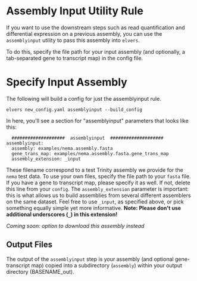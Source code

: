 # Assembly Input Utility Rule


If you want to use the downstream steps such as read quantification and differential expression on a previous assembly, you can use the `assemblyinput` utility to pass this assembly into `elvers`.


To do this, specify the file path for your input assembly (and optionally, a tab-separated gene to transcript map) in the config file.

# Specify Input Assembly

The following will build a config for just the assemblyinput rule. 
```
elvers new_config.yaml assemblyinput --build_config
```

In here, you'll see a section for "assemblyinput" parameters that looks like this:

```
  ####################  assemblyinput  ####################
assemblyinput:
  assembly: examples/nema.assembly.fasta
  gene_trans_map: examples/nema.assembly.fasta.gene_trans_map
  assembly_extension: _input
```

These filename correspond to a test Trinity assembly we provide for the `nema` test data. To use your own files, specify the file path to your `fasta` file. If you have a gene to transcript map, please specify it as well. If not, delete this line from your `config`. The `assembly_extension` parameter is important: this is what allows us to build assemblies from several different assemblers on the same dataset. Feel free to use `_input`, as specified above, or pick something equally simple yet
more informative. **Note: Please don't use additional underscores (`_`) in this extension!**


*Coming soon: option to download this assembly instead*

## Output Files

The output of the `assemblyinput` step is your assembly (and optional gene-transcript map) copied into a subdirectory (`assembly`) within your output directory (BASENAME_out). 


